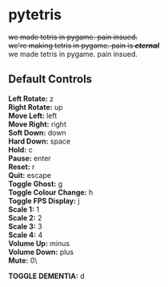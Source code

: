 # pytetris
~~we made tetris in pygame. pain insued.~~\
~~we're making tetris in pygame. pain is ***eternal***~~\
we made tetris in pygame. pain insued.

## Default Controls
**Left Rotate:** z\
**Right Rotate:** up\
**Move Left:** left\
**Move Right:** right\
**Soft Down:** down\
**Hard Down:** space\
**Hold:** c\
**Pause:** enter\
**Reset:** r\
**Quit:** escape\
**Toggle Ghost:** g\
**Toggle Colour Change:** h\
**Toggle FPS Display:** j\
**Scale 1:** 1\
**Scale 2:** 2\
**Scale 3:** 3\
**Scale 4:** 4\
**Volume Up:** minus\
**Volume Down:** plus\
**Mute:** 0\



**TOGGLE DEMENTIA:** d 

